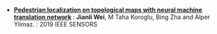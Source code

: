 * **[Pedestrian localization on topological maps with neural machine translation network]([https://scholarworks.umass.edu/dissertations_2/2744/](https://scholar.google.com/citations?view_op=view_citation&hl=en&user=_Oq_-Z4AAAAJ&citation_for_view=_Oq_-Z4AAAAJ:d1gkVwhDpl0C)https://scholar.google.com/citations?view_op=view_citation&hl=en&user=_Oq_-Z4AAAAJ&citation_for_view=_Oq_-Z4AAAAJ:d1gkVwhDpl0C)**
: **Jianli Wei**, M Taha Koroglu, Bing Zha and Alper Yilmaz.
: 2019 IEEE SENSORS
